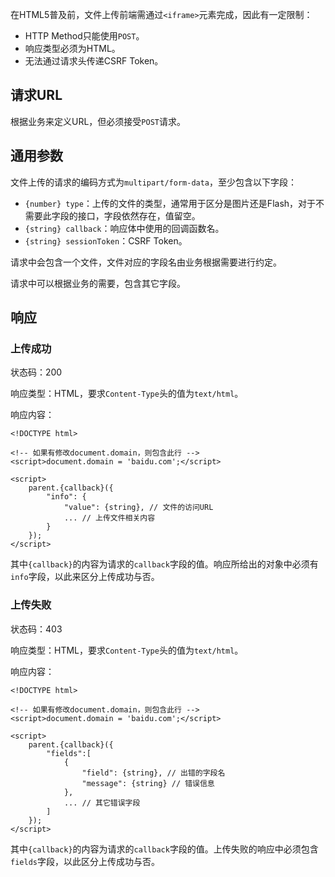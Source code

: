 在HTML5普及前，文件上传前端需通过`<iframe>`元素完成，因此有一定限制：

- HTTP Method只能使用`POST`。
- 响应类型必须为HTML。
- 无法通过请求头传递CSRF Token。


## 请求URL

根据业务来定义URL，但必须接受`POST`请求。

## 通用参数

文件上传的请求的编码方式为`multipart/form-data`，至少包含以下字段：

- `{number} type`：上传的文件的类型，通常用于区分是图片还是Flash，对于不需要此字段的接口，字段依然存在，值留空。
- `{string} callback`：响应体中使用的回调函数名。
- `{string} sessionToken`：CSRF Token。

请求中会包含一个文件，文件对应的字段名由业务根据需要进行约定。

请求中可以根据业务的需要，包含其它字段。

## 响应

### 上传成功

状态码：200

响应类型：HTML，要求`Content-Type`头的值为`text/html`。

响应内容：

    <!DOCTYPE html>

    <!-- 如果有修改document.domain，则包含此行 -->
    <script>document.domain = 'baidu.com';</script>

    <script>
        parent.{callback}({
            "info": {
                "value": {string}, // 文件的访问URL
                ... // 上传文件相关内容
            }
        });
    </script>

其中`{callback}`的内容为请求的`callback`字段的值。响应所给出的对象中必须有`info`字段，以此来区分上传成功与否。

### 上传失败

状态码：403

响应类型：HTML，要求`Content-Type`头的值为`text/html`。

响应内容：

    <!DOCTYPE html>

    <!-- 如果有修改document.domain，则包含此行 -->
    <script>document.domain = 'baidu.com';</script>

    <script>
        parent.{callback}({
            "fields":[
                {
                    "field": {string}, // 出错的字段名
                    "message": {string} // 错误信息
                },
                ... // 其它错误字段
            ]
        });
    </script>

其中`{callback}`的内容为请求的`callback`字段的值。上传失败的响应中必须包含`fields`字段，以此区分上传成功与否。